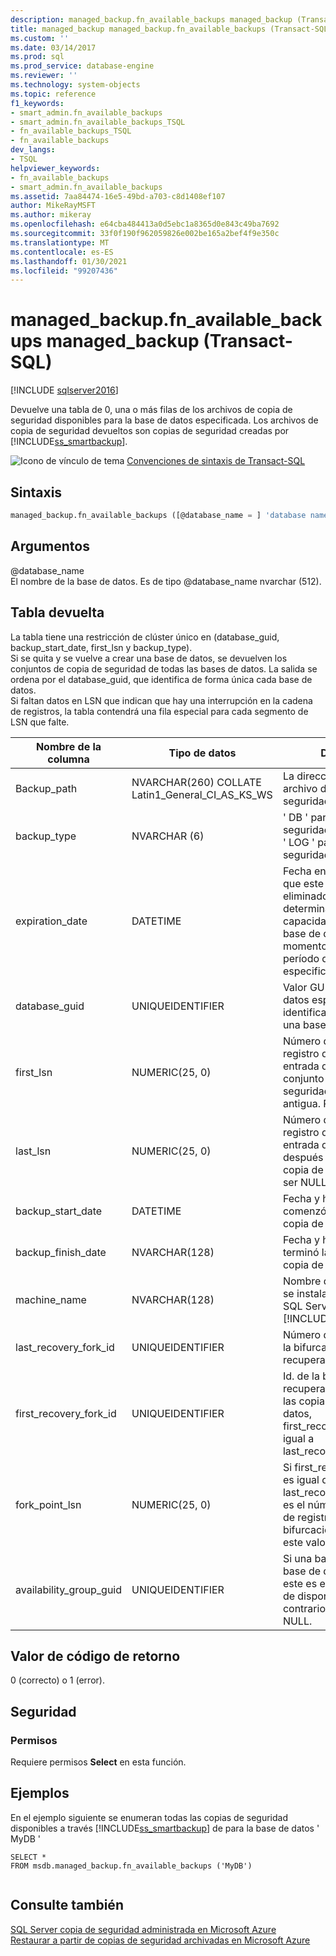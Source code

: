 ```yaml
---
description: managed_backup.fn_available_backups managed_backup (Transact-SQL)
title: managed_backup managed_backup.fn_available_backups (Transact-SQL) | Microsoft Docs
ms.custom: ''
ms.date: 03/14/2017
ms.prod: sql
ms.prod_service: database-engine
ms.reviewer: ''
ms.technology: system-objects
ms.topic: reference
f1_keywords:
- smart_admin.fn_available_backups
- smart_admin.fn_available_backups_TSQL
- fn_available_backups_TSQL
- fn_available_backups
dev_langs:
- TSQL
helpviewer_keywords:
- fn_available_backups
- smart_admin.fn_available_backups
ms.assetid: 7aa84474-16e5-49bd-a703-c8d1408ef107
author: MikeRayMSFT
ms.author: mikeray
ms.openlocfilehash: e64cba484413a0d5ebc1a8365d0e843c49ba7692
ms.sourcegitcommit: 33f0f190f962059826e002be165a2bef4f9e350c
ms.translationtype: MT
ms.contentlocale: es-ES
ms.lasthandoff: 01/30/2021
ms.locfileid: "99207436"
---
```

# <a name="managed_backupfn_available_backups-transact-sql"></a>managed_backup.fn_available_backups managed_backup (Transact-SQL)
[!INCLUDE [sqlserver2016](../../includes/applies-to-version/sqlserver2016.md)]

  Devuelve una tabla de 0, una o más filas de los archivos de copia de seguridad disponibles para la base de datos especificada. Los archivos de copia de seguridad devueltos son copias de seguridad creadas por [!INCLUDE[ss_smartbackup](../../includes/ss-smartbackup-md.md)].  
  
 ![Icono de vínculo de tema](../../database-engine/configure-windows/media/topic-link.gif "Icono de vínculo de tema") [Convenciones de sintaxis de Transact-SQL](../../t-sql/language-elements/transact-sql-syntax-conventions-transact-sql.md)  
  
## <a name="syntax"></a>Sintaxis  
  
```sql  
managed_backup.fn_available_backups ([@database_name = ] 'database name')  
```  
  
##  <a name="arguments"></a><a name="Arguments"></a> Argumentos  
 @database_name  
 El nombre de la base de datos. Es de tipo @database_name nvarchar (512).  
  
## <a name="table-returned"></a>Tabla devuelta  
 La tabla tiene una restricción de clúster único en (database_guid, backup_start_date, first_lsn y backup_type).   
Si se quita y se vuelve a crear una base de datos, se devuelven los conjuntos de copia de seguridad de todas las bases de datos. La salida se ordena por el database_guid, que identifica de forma única cada base de datos.   
Si faltan datos en LSN que indican que hay una interrupción en la cadena de registros, la tabla contendrá una fila especial para cada segmento de LSN que falte.  
  
|Nombre de la columna|Tipo de datos|Descripción|  
|-----------------|---------------|-----------------|  
|Backup_path|NVARCHAR(260) COLLATE Latin1_General_CI_AS_KS_WS|La dirección URL del archivo de copia de seguridad.|  
|backup_type|NVARCHAR (6)|' DB ' para la copia de seguridad de base de datos ' LOG ' para la copia de seguridad de registros|  
|expiration_date|DATETIME|Fecha en la que se espera que este archivo sea eliminado. Esto se determina según la capacidad de recuperar la base de datos a un momento dado durante el período de retención especificado.|  
|database_guid|UNIQUEIDENTIFIER|Valor GUID para la base de datos especificada.  El GUID identifica de forma única una base de datos.|  
|first_lsn|NUMERIC(25, 0)|Número de secuencia de registro de la primera entrada de registro del conjunto de copia de seguridad o de la más antigua. Puede ser NULL.|  
|last_lsn|NUMERIC(25, 0)|Número de secuencia de registro de la siguiente entrada del registro después del conjunto de copia de seguridad. Puede ser NULL.|  
|backup_start_date|DATETIME|Fecha y hora en que comenzó la operación de copia de seguridad.|  
|backup_finish_date|NVARCHAR(128)|Fecha y hora en que terminó la operación de copia de seguridad.|  
|machine_name|NVARCHAR(128)|Nombre del equipo donde se instala la instancia de SQL Server y se ejecuta [!INCLUDE[ss_smartbackup](../../includes/ss-smartbackup-md.md)].|  
|last_recovery_fork_id|UNIQUEIDENTIFIER|Número de identificación de la bifurcación de recuperación final.|  
|first_recovery_fork_id|UNIQUEIDENTIFIER|Id. de la bifurcación de recuperación inicial. Para las copias de seguridad de datos, first_recovery_fork_guid es igual a last_recovery_fork_guid.|  
|fork_point_lsn|NUMERIC(25, 0)|Si first_recovery_fork_id no es igual que last_recovery_fork_id, este es el número de secuencia de registro del punto de bifurcación. De lo contrario, este valor es NULL.|  
|availability_group_guid|UNIQUEIDENTIFIER|Si una base de datos es una base de datos Always On, este es el GUID del grupo de disponibilidad. De lo contrario, este valor es NULL.|  
  
## <a name="return-code-value"></a>Valor de código de retorno  
 0 (correcto) o 1 (error).  
  
## <a name="security"></a>Seguridad  
  
### <a name="permissions"></a>Permisos  
 Requiere permisos **Select** en esta función.  
  
## <a name="examples"></a>Ejemplos  
 En el ejemplo siguiente se enumeran todas las copias de seguridad disponibles a través [!INCLUDE[ss_smartbackup](../../includes/ss-smartbackup-md.md)] de para la base de datos ' MyDB '  
  
```  
SELECT *   
FROM msdb.managed_backup.fn_available_backups ('MyDB')  
  
```  
  
## <a name="see-also"></a>Consulte también  
 [SQL Server copia de seguridad administrada en Microsoft Azure](../../relational-databases/backup-restore/sql-server-managed-backup-to-microsoft-azure.md)   
 [Restaurar a partir de copias de seguridad archivadas en Microsoft Azure](../../relational-databases/backup-restore/restoring-from-backups-stored-in-microsoft-azure.md)  
  
  
